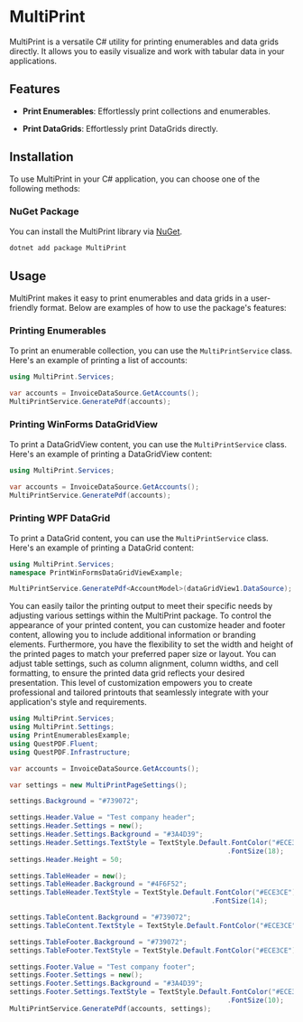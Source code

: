 # MultiPrint

MultiPrint is a versatile C# utility for printing enumerables and data grids directly. It allows you to easily visualize and work with tabular data in your applications.

## Features

- **Print Enumerables**: Effortlessly print collections and enumerables.

- **Print DataGrids**: Effortlessly print DataGrids directly.

## Installation

To use MultiPrint in your C# application, you can choose one of the following methods:

### NuGet Package

You can install the MultiPrint library via [NuGet](https://www.nuget.org/).

```bash
dotnet add package MultiPrint
```

## Usage

MultiPrint makes it easy to print enumerables and data grids in a user-friendly format. Below are examples of how to use the package's features:

### Printing Enumerables

To print an enumerable collection, you can use the `MultiPrintService` class. Here's an example of printing a list of accounts:

```csharp
using MultiPrint.Services;

var accounts = InvoiceDataSource.GetAccounts();
MultiPrintService.GeneratePdf(accounts);
```
### Printing WinForms DataGridView

To print a DataGridView content, you can use the `MultiPrintService` class. Here's an example of printing a DataGridView content:

```csharp
using MultiPrint.Services;

var accounts = InvoiceDataSource.GetAccounts();
MultiPrintService.GeneratePdf(accounts);
```

### Printing WPF DataGrid

To print a DataGrid content, you can use the `MultiPrintService` class. Here's an example of printing a DataGrid content:

```csharp
using MultiPrint.Services;
namespace PrintWinFormsDataGridViewExample;

MultiPrintService.GeneratePdf<AccountModel>(dataGridView1.DataSource);
```

You can easily tailor the printing output to meet their specific needs by adjusting various settings within the MultiPrint package. To control the appearance of your printed content, you can customize header and footer content, allowing you to include additional information or branding elements. Furthermore, you have the flexibility to set the width and height of the printed pages to match your preferred paper size or layout. You can adjust table settings, such as column alignment, column widths, and cell formatting, to ensure the printed data grid reflects your desired presentation. This level of customization empowers you to create professional and tailored printouts that seamlessly integrate with your application's style and requirements.

```csharp
using MultiPrint.Services;
using MultiPrint.Settings;
using PrintEnumerablesExample;
using QuestPDF.Fluent;
using QuestPDF.Infrastructure;

var accounts = InvoiceDataSource.GetAccounts();

var settings = new MultiPrintPageSettings();

settings.Background = "#739072";

settings.Header.Value = "Test company header";
settings.Header.Settings = new();
settings.Header.Settings.Background = "#3A4D39";
settings.Header.Settings.TextStyle = TextStyle.Default.FontColor("#ECE3CE")
                                                      .FontSize(18);
settings.Header.Height = 50;

settings.TableHeader = new();
settings.TableHeader.Background = "#4F6F52";
settings.TableHeader.TextStyle = TextStyle.Default.FontColor("#ECE3CE")
                                                  .FontSize(14);

settings.TableContent.Background = "#739072";
settings.TableContent.TextStyle = TextStyle.Default.FontColor("#ECE3CE");

settings.TableFooter.Background = "#739072";
settings.TableFooter.TextStyle = TextStyle.Default.FontColor("#ECE3CE");

settings.Footer.Value = "Test company footer";
settings.Footer.Settings = new();
settings.Footer.Settings.Background = "#3A4D39";
settings.Footer.Settings.TextStyle = TextStyle.Default.FontColor("#ECE3CE")
                                                      .FontSize(10);
MultiPrintService.GeneratePdf(accounts, settings);
```


